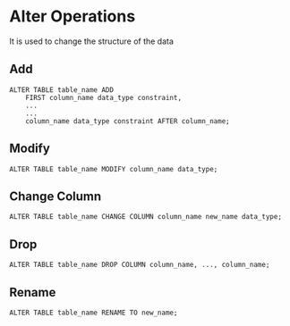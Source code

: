# Alter Operations

It is used to change the structure of the data

## Add

    ALTER TABLE table_name ADD 
        FIRST column_name data_type constraint,
        ...
        ...
        column_name data_type constraint AFTER column_name;

## Modify

    ALTER TABLE table_name MODIFY column_name data_type;

## Change Column

    ALTER TABLE table_name CHANGE COLUMN column_name new_name data_type;

## Drop

    ALTER TABLE table_name DROP COLUMN column_name, ..., column_name;

## Rename

    ALTER TABLE table_name RENAME TO new_name;
